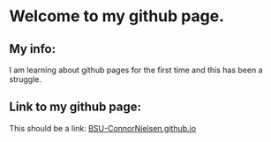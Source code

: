 # Welcome to my github page.
## My info:
I am learning about github pages for the first time and this has been a struggle.
## Link to my github page:
This should be a link: [BSU-ConnorNielsen.github.io](https://connornielsen.github.io/BSU-ConnorNielsen.github.io/)
